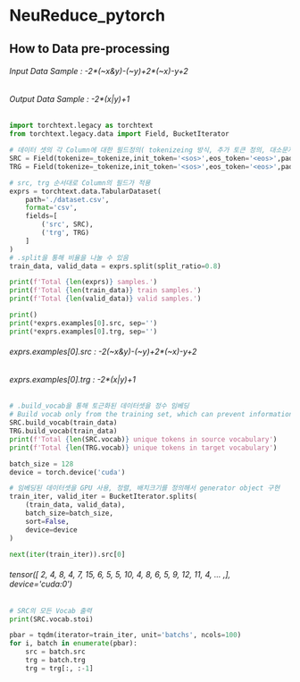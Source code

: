 # NeuReduce_pytorch

## How to Data pre-processing

###### Input Data Sample : -2*(~x&y)-(~y)+2*(~x)-y+2 
###### Output Data Sample : -2*(x|y)+1 

```python
import torchtext.legacy as torchtext
from torchtext.legacy.data import Field, BucketIterator
```

```python
# 데이터 셋의 각 Column에 대한 필드정의( tokenizeing 방식, 추가 토큰 정의, 대소문자 처리 )
SRC = Field(tokenize=_tokenize,init_token='<sos>',eos_token='<eos>',pad_token='<pad>',lower=True,batch_first=True)
TRG = Field(tokenize=_tokenize,init_token='<sos>',eos_token='<eos>',pad_token='<pad>',lower=True,batch_first=True)
```

```python
# src, trg 순서대로 Column의 필드가 적용
exprs = torchtext.data.TabularDataset(
    path='./dataset.csv',
    format='csv',
    fields=[
        ('src', SRC),
        ('trg', TRG)
    ]
)
# .split을 통해 비율을 나눌 수 있음
train_data, valid_data = exprs.split(split_ratio=0.8)

print(f'Total {len(exprs)} samples.')
print(f'Total {len(train_data)} train samples.')
print(f'Total {len(valid_data)} valid samples.')

print()
print(*exprs.examples[0].src, sep='')
print(*exprs.examples[0].trg, sep='')
```
###### *exprs.examples[0].src : -2*(~x&y)-(~y)+2*(~x)-y+2 
###### exprs.examples[0].trg : -2*(x|y)+1 

```python
# .build_vocab을 통해 토근화된 데이터셋을 정수 임베딩 
# Build vocab only from the training set, which can prevent information leakage
SRC.build_vocab(train_data)
TRG.build_vocab(train_data)
print(f'Total {len(SRC.vocab)} unique tokens in source vocabulary')
print(f'Total {len(TRG.vocab)} unique tokens in target vocabulary')
```

```python
batch_size = 128
device = torch.device('cuda')

# 임베딩된 데이터셋을 GPU 사용, 정렬, 배치크기를 정의해서 generator object 구현 
train_iter, valid_iter = BucketIterator.splits(
    (train_data, valid_data),
    batch_size=batch_size,
    sort=False,
    device=device
)

next(iter(train_iter)).src[0]
```
###### tensor([ 2,  4,  8,  4,  7, 15,  6,  5,  5, 10,  4,  8,  6,  5,  9, 12, 11,  4, ... ,], device='cuda:0')


```python
# SRC의 모든 Vocab 출력
print(SRC.vocab.stoi)
```

```python
pbar = tqdm(iterator=train_iter, unit='batchs', ncols=100)
for i, batch in enumerate(pbar):
    src = batch.src
    trg = batch.trg
    trg = trg[:, :-1]
```
